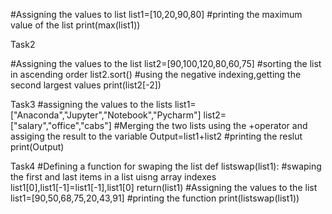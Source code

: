 #Assigning the values to list
list1=[10,20,90,80]
#printing the maximum value of the list
print(max(list1))

Task2

#Assigning the values to the list
list2=[90,100,120,80,60,75]
#sorting the list in ascending order
list2.sort()
#using the negative indexing,getting the second largest values
print(list2[-2])

Task3
#assigning the values to the lists
list1=["Anaconda","Jupyter","Notebook","Pycharm"]
list2=["salary","office","cabs"]
#Merging the two lists using the +operator and assiging the result to the variable
Output=list1+list2
#printing the reslut
print(Output)

Task4
#Defining a function for swaping the list
def listswap(list1):
#swaping the first and last items in a list uisng array indexes   
    list1[0],list1[-1]=list1[-1],list1[0]
    return(list1)
#Assigning the values to the list
list1=[90,50,68,75,20,43,91]
#printing the function
print(listswap(list1))
